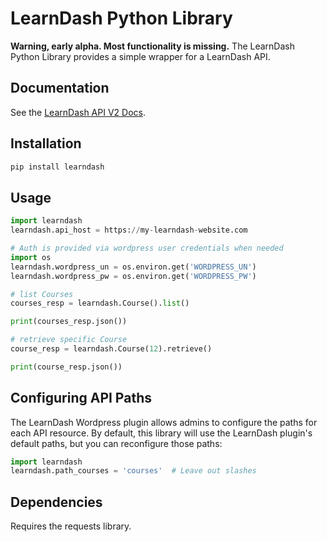 # LearnDash Python Library

**Warning, early alpha. Most functionality is missing.** The LearnDash Python Library provides a simple wrapper for a LearnDash API.

## Documentation

See the [LearnDash API V2 Docs](https://developers.learndash.com/rest-api/v2/).

## Installation

```bash
pip install learndash
```

## Usage

```python
import learndash
learndash.api_host = https://my-learndash-website.com

# Auth is provided via wordpress user credentials when needed
import os
learndash.wordpress_un = os.environ.get('WORDPRESS_UN')
learndash.wordpress_pw = os.environ.get('WORDPRESS_PW')

# list Courses
courses_resp = learndash.Course().list()

print(courses_resp.json())

# retrieve specific Course
course_resp = learndash.Course(12).retrieve()

print(course_resp.json())
```

## Configuring API Paths

The LearnDash Wordpress plugin allows admins to configure the paths for each API resource. By default, this library will use the LearnDash plugin's default paths, but you can reconfigure those paths:

```python
import learndash
learndash.path_courses = 'courses'  # Leave out slashes
```

## Dependencies

Requires the requests library.
